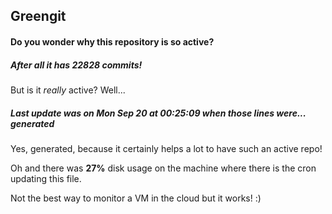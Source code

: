 ## Greengit

#### Do you wonder why this repository is so active?

##### After all it has 22828 commits!

But is it *really* active? Well...

##### Last update was on Mon Sep 20 at 00:25:09 when those lines were... generated

Yes, generated, because it certainly helps a lot to have such an active repo!

Oh and there was **27%** disk usage on the machine
where there is the cron updating this file.

Not the best way to monitor a VM in the cloud but it works! :)
